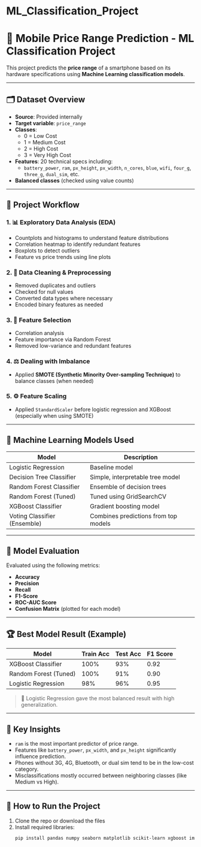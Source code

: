# ML_Classification_Project

# 📱 Mobile Price Range Prediction - ML Classification Project

This project predicts the **price range** of a smartphone based on its hardware specifications using **Machine Learning classification models**.

---

## 🗂️ Dataset Overview

- **Source**: Provided internally  
- **Target variable**: `price_range`  
- **Classes**:  
  - 0 = Low Cost  
  - 1 = Medium Cost  
  - 2 = High Cost  
  - 3 = Very High Cost  
- **Features**: 20 technical specs including:
  - `battery_power`, `ram`, `px_height`, `px_width`, `n_cores`, `blue`, `wifi`, `four_g`, `three_g`, `dual_sim`, etc.
- **Balanced classes** (checked using value counts)

---

## 📌 Project Workflow

### 1. 📊 Exploratory Data Analysis (EDA)
- Countplots and histograms to understand feature distributions
- Correlation heatmap to identify redundant features
- Boxplots to detect outliers
- Feature vs price trends using line plots

### 2. 🧹 Data Cleaning & Preprocessing
- Removed duplicates and outliers
- Checked for null values
- Converted data types where necessary
- Encoded binary features as needed

### 3. 🔧 Feature Selection
- Correlation analysis
- Feature importance via Random Forest
- Removed low-variance and redundant features

### 4. ⚖️ Dealing with Imbalance
- Applied **SMOTE (Synthetic Minority Over-sampling Technique)** to balance classes (when needed)

### 5. ⚙️ Feature Scaling
- Applied `StandardScaler` before logistic regression and XGBoost (especially when using SMOTE)

---

## 🤖 Machine Learning Models Used

| Model                      | Description                            |
|---------------------------|----------------------------------------|
| Logistic Regression        | Baseline model                        |
| Decision Tree Classifier   | Simple, interpretable tree model      |
| Random Forest Classifier   | Ensemble of decision trees            |
| Random Forest (Tuned)      | Tuned using GridSearchCV              |
| XGBoost Classifier         | Gradient boosting model               |
| Voting Classifier (Ensemble) | Combines predictions from top models |

---

## 🧪 Model Evaluation

Evaluated using the following metrics:
- **Accuracy**
- **Precision**
- **Recall**
- **F1-Score**
- **ROC-AUC Score**
- **Confusion Matrix** (plotted for each model)

---

## 🏆 Best Model Result (Example)

| Model                | Train Acc | Test Acc | F1 Score |
|---------------------|-----------|----------|----------|
| XGBoost Classifier  | 100%      | 93%      | 0.92     |
| Random Forest (Tuned) | 100%    | 91%      | 0.90     |
| Logistic Regression | 98%       | 96%      | 0.95     |

> 📌 Logistic Regression gave the most balanced result with high generalization.

---

## 🧠 Key Insights

- `ram` is the most important predictor of price range.
- Features like `battery_power`, `px_width`, and `px_height` significantly influence prediction.
- Phones without 3G, 4G, Bluetooth, or dual sim tend to be in the low-cost category.
- Misclassifications mostly occurred between neighboring classes (like Medium vs High).

---

## 🚀 How to Run the Project

1. Clone the repo or download the files
2. Install required libraries:
   ```bash
   pip install pandas numpy seaborn matplotlib scikit-learn xgboost imbalanced-learn
